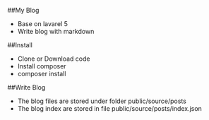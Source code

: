 ##My Blog
* Base on lavarel 5
* Write blog with markdown

##Install
* Clone or Download code
* Install composer 
* composer install

##Write Blog
* The blog files are stored under folder public/source/posts
* The blog index are stored in file public/source/posts/index.json
